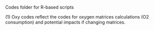 Codes folder for R-based scripts

(1) Oxy codes reflect the codes for oxygen matrices calculations (O2 consumption) and potential impacts if changing matrices.
